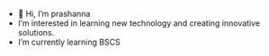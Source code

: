 - 👋 Hi, I’m prashanna
-  I’m interested in learning new technology and creating innovative solutions.
- I’m currently learning  BSCS



<!---
prasannadhami14/prasannadhami14 is a ✨ special ✨ repository because its `README.md` (this file) appears on your GitHub profile.
You can click the Preview link to take a look at your changes.
--->

